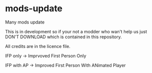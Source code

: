 # mods-update
Many mods update

This is in development so if your not a modder who wan't help us just DON'T DOWNLOAD which is contained in this repository.

All credits are in the licence file.

IFP only -> Imprvoved First Person Only

IFP with AP -> Improved First Person With ANimated Player
